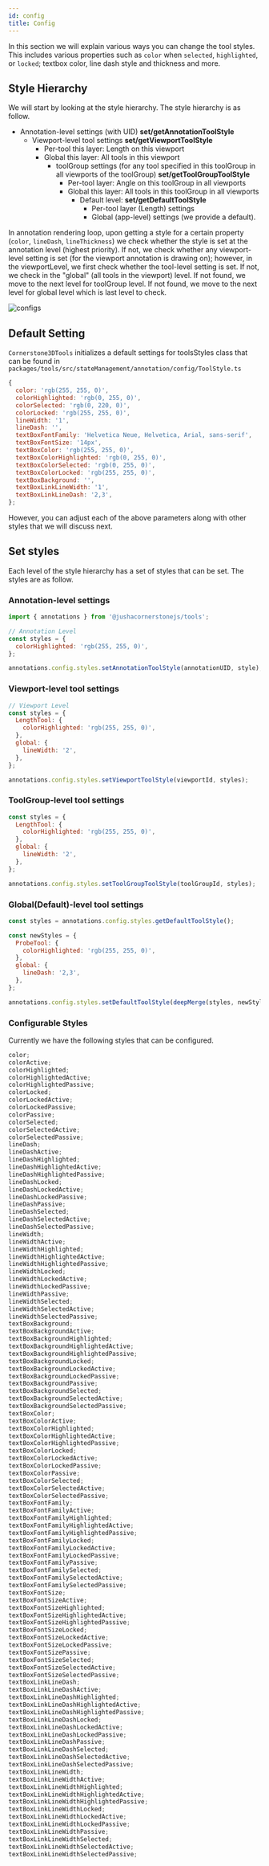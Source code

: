 ```yaml
---
id: config
title: Config
---
```


In this section we will explain various ways you can change the tool styles. This
includes various properties such as `color` when `selected`, `highlighted`, or `locked`;
textbox color, line dash style and thickness and more.

## Style Hierarchy

We will start by looking at the style hierarchy. The style hierarchy is as follow.

- Annotation-level settings (with UID) **set/getAnnotationToolStyle**
  - Viewport-level tool settings **set/getViewportToolStyle**
    - Per-tool this layer: Length on this viewport
    - Global this layer: All tools in this viewport
      - toolGroup settings (for any tool specified in this toolGroup in all viewports of the toolGroup) **set/getToolGroupToolStyle**
        - Per-tool layer: Angle on this toolGroup in all viewports
        - Global this layer: All tools in this toolGroup in all viewports
          - Default level: **set/getDefaultToolStyle**
            - Per-tool layer (Length) settings
            - Global (app-level) settings (we provide a default).

In annotation rendering loop, upon getting a style for a certain property (`color`, `lineDash`, `lineThickness`)
we check whether the style is set at the annotation level (highest priority).
If not, we check whether any viewport-level setting is set (for the viewport annotation is drawing on); however,
in the viewportLevel, we first check whether the tool-level setting is set. If not, we check in the "global" (all tools in the viewport) level.
If not found, we move to the next level for toolGroup level. If not found, we move to the next level for global level which is last
level to check.

![configs](../../../assets/configs.png)

## Default Setting

`Cornerstone3DTools` initializes a default settings for toolsStyles class that can be found in `packages/tools/src/stateManagement/annotation/config/ToolStyle.ts`

```js
{
  color: 'rgb(255, 255, 0)',
  colorHighlighted: 'rgb(0, 255, 0)',
  colorSelected: 'rgb(0, 220, 0)',
  colorLocked: 'rgb(255, 255, 0)',
  lineWidth: '1',
  lineDash: '',
  textBoxFontFamily: 'Helvetica Neue, Helvetica, Arial, sans-serif',
  textBoxFontSize: '14px',
  textBoxColor: 'rgb(255, 255, 0)',
  textBoxColorHighlighted: 'rgb(0, 255, 0)',
  textBoxColorSelected: 'rgb(0, 255, 0)',
  textBoxColorLocked: 'rgb(255, 255, 0)',
  textBoxBackground: '',
  textBoxLinkLineWidth: '1',
  textBoxLinkLineDash: '2,3',
};
```

However, you can adjust each of the above parameters along with other styles that we will discuss next.

## Set styles

Each level of the style hierarchy has a set of styles that can be set. The styles are as follow.

### Annotation-level settings

```js
import { annotations } from '@jushacornerstonejs/tools';

// Annotation Level
const styles = {
  colorHighlighted: 'rgb(255, 255, 0)',
};

annotations.config.styles.setAnnotationToolStyle(annotationUID, style);
```

### Viewport-level tool settings

```js
// Viewport Level
const styles = {
  LengthTool: {
    colorHighlighted: 'rgb(255, 255, 0)',
  },
  global: {
    lineWidth: '2',
  },
};

annotations.config.styles.setViewportToolStyle(viewportId, styles);
```

### ToolGroup-level tool settings

```js
const styles = {
  LengthTool: {
    colorHighlighted: 'rgb(255, 255, 0)',
  },
  global: {
    lineWidth: '2',
  },
};

annotations.config.styles.setToolGroupToolStyle(toolGroupId, styles);
```

### Global(Default)-level tool settings

```js
const styles = annotations.config.styles.getDefaultToolStyle();

const newStyles = {
  ProbeTool: {
    colorHighlighted: 'rgb(255, 255, 0)',
  },
  global: {
    lineDash: '2,3',
  },
};

annotations.config.styles.setDefaultToolStyle(deepMerge(styles, newStyles));
```

### Configurable Styles

Currently we have the following styles that can be configured.

```js
color;
colorActive;
colorHighlighted;
colorHighlightedActive;
colorHighlightedPassive;
colorLocked;
colorLockedActive;
colorLockedPassive;
colorPassive;
colorSelected;
colorSelectedActive;
colorSelectedPassive;
lineDash;
lineDashActive;
lineDashHighlighted;
lineDashHighlightedActive;
lineDashHighlightedPassive;
lineDashLocked;
lineDashLockedActive;
lineDashLockedPassive;
lineDashPassive;
lineDashSelected;
lineDashSelectedActive;
lineDashSelectedPassive;
lineWidth;
lineWidthActive;
lineWidthHighlighted;
lineWidthHighlightedActive;
lineWidthHighlightedPassive;
lineWidthLocked;
lineWidthLockedActive;
lineWidthLockedPassive;
lineWidthPassive;
lineWidthSelected;
lineWidthSelectedActive;
lineWidthSelectedPassive;
textBoxBackground;
textBoxBackgroundActive;
textBoxBackgroundHighlighted;
textBoxBackgroundHighlightedActive;
textBoxBackgroundHighlightedPassive;
textBoxBackgroundLocked;
textBoxBackgroundLockedActive;
textBoxBackgroundLockedPassive;
textBoxBackgroundPassive;
textBoxBackgroundSelected;
textBoxBackgroundSelectedActive;
textBoxBackgroundSelectedPassive;
textBoxColor;
textBoxColorActive;
textBoxColorHighlighted;
textBoxColorHighlightedActive;
textBoxColorHighlightedPassive;
textBoxColorLocked;
textBoxColorLockedActive;
textBoxColorLockedPassive;
textBoxColorPassive;
textBoxColorSelected;
textBoxColorSelectedActive;
textBoxColorSelectedPassive;
textBoxFontFamily;
textBoxFontFamilyActive;
textBoxFontFamilyHighlighted;
textBoxFontFamilyHighlightedActive;
textBoxFontFamilyHighlightedPassive;
textBoxFontFamilyLocked;
textBoxFontFamilyLockedActive;
textBoxFontFamilyLockedPassive;
textBoxFontFamilyPassive;
textBoxFontFamilySelected;
textBoxFontFamilySelectedActive;
textBoxFontFamilySelectedPassive;
textBoxFontSize;
textBoxFontSizeActive;
textBoxFontSizeHighlighted;
textBoxFontSizeHighlightedActive;
textBoxFontSizeHighlightedPassive;
textBoxFontSizeLocked;
textBoxFontSizeLockedActive;
textBoxFontSizeLockedPassive;
textBoxFontSizePassive;
textBoxFontSizeSelected;
textBoxFontSizeSelectedActive;
textBoxFontSizeSelectedPassive;
textBoxLinkLineDash;
textBoxLinkLineDashActive;
textBoxLinkLineDashHighlighted;
textBoxLinkLineDashHighlightedActive;
textBoxLinkLineDashHighlightedPassive;
textBoxLinkLineDashLocked;
textBoxLinkLineDashLockedActive;
textBoxLinkLineDashLockedPassive;
textBoxLinkLineDashPassive;
textBoxLinkLineDashSelected;
textBoxLinkLineDashSelectedActive;
textBoxLinkLineDashSelectedPassive;
textBoxLinkLineWidth;
textBoxLinkLineWidthActive;
textBoxLinkLineWidthHighlighted;
textBoxLinkLineWidthHighlightedActive;
textBoxLinkLineWidthHighlightedPassive;
textBoxLinkLineWidthLocked;
textBoxLinkLineWidthLockedActive;
textBoxLinkLineWidthLockedPassive;
textBoxLinkLineWidthPassive;
textBoxLinkLineWidthSelected;
textBoxLinkLineWidthSelectedActive;
textBoxLinkLineWidthSelectedPassive;
```
